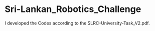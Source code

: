 # Sri-Lankan_Robotics_Challenge

I developed the Codes according to the SLRC-University-Task_V2.pdf.
